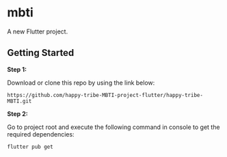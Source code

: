 # mbti

A new Flutter project.



## Getting Started


**Step 1:**

Download or clone this repo by using the link below:

```
https://github.com/happy-tribe-MBTI-project-flutter/happy-tribe-MBTI.git
```

**Step 2:**

Go to project root and execute the following command in console to get the required dependencies: 

```
flutter pub get 
```

